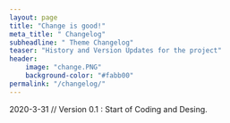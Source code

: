```yaml
---
layout: page
title: "Change is good!"
meta_title: " Changelog"
subheadline: " Theme Changelog"
teaser: "History and Version Updates for the project"
header:
    image: "change.PNG"
    background-color: "#fabb00"
permalink: "/changelog/"
---
```


2020-3-31 // Version 0.1
:   Start of Coding and Desing.



 
